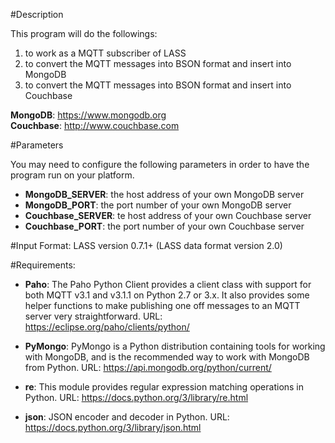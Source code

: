 #Description

This program will do the followings:
  1. to work as a MQTT subscriber of LASS
  2. to convert the MQTT messages into BSON format and insert into MongoDB
  3. to convert the MQTT messages into BSON format and insert into Couchbase
  
**MongoDB**: https://www.mongodb.org  <br>
**Couchbase**: http://www.couchbase.com

#Parameters 

You may need to configure the following parameters in order to have the program run on your platform.

  * **MongoDB_SERVER**: the host address of your own MongoDB server
  * **MongoDB_PORT**: the port number of your own MongoDB server
  * **Couchbase_SERVER**: te host address of your own Couchbase server
  * **Couchbase_PORT**: the port number of your own Couchbase server

#Input Format:
	LASS version 0.7.1+ (LASS data format version 2.0)

#Requirements:
  * **Paho**: The Paho Python Client provides a client class with support for both MQTT v3.1 and v3.1.1 on Python 2.7 or 3.x. It also provides some helper functions to make publishing one off messages to an MQTT server very straightforward.
	  URL: https://eclipse.org/paho/clients/python/

  * **PyMongo**: PyMongo is a Python distribution containing tools for working with MongoDB, and is the recommended way to work with MongoDB from Python. 
    URL: https://api.mongodb.org/python/current/
    
  * **re**: This module provides regular expression matching operations in Python.
    URL: https://docs.python.org/3/library/re.html
    
  * **json**: JSON encoder and decoder in Python.
    URL: https://docs.python.org/3/library/json.html
         
